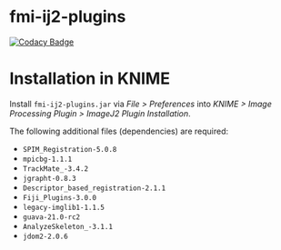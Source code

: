 # fmi-ij2-plugins

[![Codacy Badge](https://api.codacy.com/project/badge/Grade/6223c2d420574794be62f9f45a871903)](https://www.codacy.com/app/imagejan/fmi-ij2-plugins?utm_source=github.com&amp;utm_medium=referral&amp;utm_content=fmi-faim/fmi-ij2-plugins&amp;utm_campaign=Badge_Grade)

# Installation in KNIME

Install `fmi-ij2-plugins.jar` via *File > Preferences* into *KNIME > Image Processing Plugin > ImageJ2 Plugin Installation*.

The following additional files (dependencies) are required:

* `SPIM_Registration-5.0.8`
* `mpicbg-1.1.1`
* `TrackMate_-3.4.2`
* `jgrapht-0.8.3`
* `Descriptor_based_registration-2.1.1`
* `Fiji_Plugins-3.0.0`
* `legacy-imglib1-1.1.5`
* `guava-21.0-rc2`
* `AnalyzeSkeleton_-3.1.1`
* `jdom2-2.0.6`
